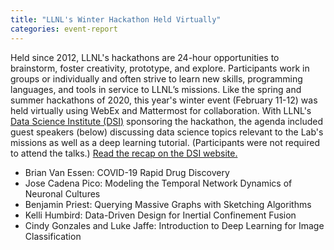 ```yaml
---
title: "LLNL's Winter Hackathon Held Virtually"
categories: event-report
---
```


Held since 2012, LLNL's hackathons are 24-hour opportunities to brainstorm, foster creativity, prototype, and explore. Participants work in groups or individually and often strive to learn new skills, programming languages, and tools in service to LLNL’s missions. Like the spring and summer hackathons of 2020, this year's winter event (February 11-12) was held virtually using WebEx and Mattermost for collaboration. With LLNL's [Data Science Institute (DSI)](https://data-science.llnl.gov) sponsoring the hackathon, the agenda included guest speakers (below) discussing data science topics relevant to the Lab's missions as well as a deep learning tutorial. (Participants were not required to attend the talks.) [Read the recap on the DSI website.](https://data-science.llnl.gov/latest/news/winter-hackathon-highlights-data-science-talks-tutorial)

- Brian Van Essen: COVID-19 Rapid Drug Discovery
- Jose Cadena Pico: Modeling the Temporal Network Dynamics of Neuronal Cultures
- Benjamin Priest: Querying Massive Graphs with Sketching Algorithms
- Kelli Humbird: Data-Driven Design for Inertial Confinement Fusion
- Cindy Gonzales and Luke Jaffe: Introduction to Deep Learning for Image Classification

